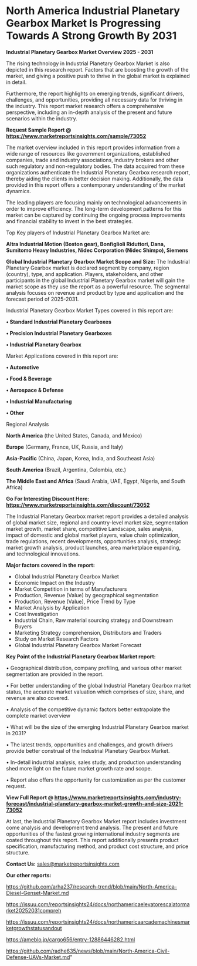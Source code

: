 # North America Industrial Planetary Gearbox Market Is Progressing Towards A Strong Growth By 2031

<Strong> Industrial Planetary Gearbox Market Overview 2025 - 2031</strong>

The rising technology in Industrial Planetary Gearbox Market is also depicted in this research report. Factors that are boosting the growth of the market, and giving a positive push to thrive in the global market is explained in detail.

Furthermore, the report highlights on emerging trends, significant drivers, challenges, and opportunities, providing all necessary data for thriving in the industry. This report market research offers a comprehensive perspective, including an in-depth analysis of the present and future scenarios within the industry.

<strong>Request Sample Report @ <a href=https://www.marketreportsinsights.com/sample/73052>https://www.marketreportsinsights.com/sample/73052</a></strong>

The market overview included in this report provides information from a wide range of resources like government organizations, established companies, trade and industry associations, industry brokers and other such regulatory and non-regulatory bodies. The data acquired from these organizations authenticate the Industrial Planetary Gearbox research report, thereby aiding the clients in better decision making. Additionally, the data provided in this report offers a contemporary understanding of the market dynamics.

The leading players are focusing mainly on technological advancements in order to improve efficiency. The long-term development patterns for this market can be captured by continuing the ongoing process improvements and financial stability to invest in the best strategies.

Top Key players of Industrial Planetary Gearbox Market are:

<strong>Altra Industrial Motion (Boston gear), Bonfiglioli Riduttori, Dana, Sumitomo Heavy Industries, Nidec Corporation (Nidec Shimpo), Siemens</strong>

<strong><b>Global Industrial Planetary Gearbox Market Scope and Size:</b></strong>
The Industrial Planetary Gearbox market is declared segment by company, region (country), type, and application. Players, stakeholders, and other participants in the global Industrial Planetary Gearbox market will gain the market scope as they use the report as a powerful resource. The segmental analysis focuses on revenue and product by type and application and the forecast period of 2025-2031.

Industrial Planetary Gearbox Market Types covered in this report are:

<strong>• Standard Industrial Planetary Gearboxes

• Precision Industrial Planetary Gearboxes

• Industrial Planetary Gearbox</strong>

Market Applications covered in this report are:

<strong>• Automotive

• Food & Beverage

• Aerospace & Defense

• Industrial Manufacturing

• Other</strong> 

Regional Analysis

<strong>North America</strong> (the United States, Canada, and Mexico)

<strong>Europe</strong> (Germany, France, UK, Russia, and Italy)

<strong>Asia-Pacific</strong> (China, Japan, Korea, India, and Southeast Asia)

<strong>South America</strong> (Brazil, Argentina, Colombia, etc.)

<strong>The Middle East and Africa</strong> (Saudi Arabia, UAE, Egypt, Nigeria, and South Africa)

<strong>Go For Interesting Discount Here: <a href=https://www.marketreportsinsights.com/discount/73052>https://www.marketreportsinsights.com/discount/73052</a></strong>

The Industrial Planetary Gearbox market report provides a detailed analysis of global market size, regional and country-level market size, segmentation market growth, market share, competitive Landscape, sales analysis, impact of domestic and global market players, value chain optimization, trade regulations, recent developments, opportunities analysis, strategic market growth analysis, product launches, area marketplace expanding, and technological innovations.

<strong><b>Major factors covered in the report:</b></strong>
<ul>
  <li>Global Industrial Planetary Gearbox Market </li>
  <li>Economic Impact on the Industry</li>
  <li>Market Competition in terms of Manufacturers</li>
  <li>Production, Revenue (Value) by geographical segmentation</li>
  <li>Production, Revenue (Value), Price Trend by Type</li>
  <li>Market Analysis by Application</li>
  <li>Cost Investigation</li>
  <li>Industrial Chain, Raw material sourcing strategy and Downstream Buyers</li>
  <li>Marketing Strategy comprehension, Distributors and Traders</li>
  <li>Study on Market Research Factors</li>
  <li>Global Industrial Planetary Gearbox Market Forecast</li>
</ul>

<strong><b>Key Point of the Industrial Planetary Gearbox Market report:</b></strong>

• Geographical distribution, company profiling, and various other market segmentation are provided in the report.

• For better understanding of the global Industrial Planetary Gearbox market status, the accurate market valuation which comprises of size, share, and revenue are also covered.

• Analysis of the competitive dynamic factors better extrapolate the complete market overview

• What will be the size of the emerging Industrial Planetary Gearbox market in 2031?

• The latest trends, opportunities and challenges, and growth drivers provide better construal of the Industrial Planetary Gearbox Market.

• In-detail industrial analysis, sales study, and production understanding shed more light on the future market growth rate and scope.

• Report also offers the opportunity for customization as per the customer request.

<strong><b>View Full Report @ <a href=https://www.marketreportsinsights.com/industry-forecast/industrial-planetary-gearbox-market-growth-and-size-2021-73052>https://www.marketreportsinsights.com/industry-forecast/industrial-planetary-gearbox-market-growth-and-size-2021-73052</a></b></strong>


At last, the Industrial Planetary Gearbox Market report includes investment come analysis and development trend analysis. The present and future opportunities of the fastest growing international industry segments are coated throughout this report. This report additionally presents product specification, manufacturing method, and product cost structure, and price structure.

<strong>Contact Us:</strong>
sales@marketreportsinsights.com

<strong>Our other reports:</strong>

<a href=https://github.com/arha237/research-trend/blob/main/North-America-Diesel-Genset-Market.md>https://github.com/arha237/research-trend/blob/main/North-America-Diesel-Genset-Market.md</a>

<a href=https://issuu.com/reportsinsights24/docs/northamericaelevatorescalatormarket20252031compreh>https://issuu.com/reportsinsights24/docs/northamericaelevatorescalatormarket20252031compreh</a>

<a href=https://issuu.com/reportsinsights24/docs/northamericaarcademachinesmarketgrowthstatusandout>https://issuu.com/reportsinsights24/docs/northamericaarcademachinesmarketgrowthstatusandout</a>

<a href=https://ameblo.jp/cargo656/entry-12886446282.html>https://ameblo.jp/cargo656/entry-12886446282.html</a>

<a href=https://github.com/radhe635/news/blob/main/North-America-Civil-Defense-UAVs-Market.md>https://github.com/radhe635/news/blob/main/North-America-Civil-Defense-UAVs-Market.md</a>"
